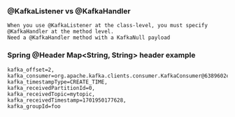 ### @KafkaListener vs @KafkaHandler
	When you use @KafkaListener at the class-level, you must specify @KafkaHandler at the method level.
	Need a @KafkaHandler method with a KafkaNull payload

### Spring @Header Map<String, String> header example
	kafka_offset=2, 
 	kafka_consumer=org.apache.kafka.clients.consumer.KafkaConsumer@6389602e, 
  	kafka_timestampType=CREATE_TIME, 
   	kafka_receivedPartitionId=0, 
	kafka_receivedTopic=mytopic, 
 	kafka_receivedTimestamp=1701950177628, 
  	kafka_groupId=foo
